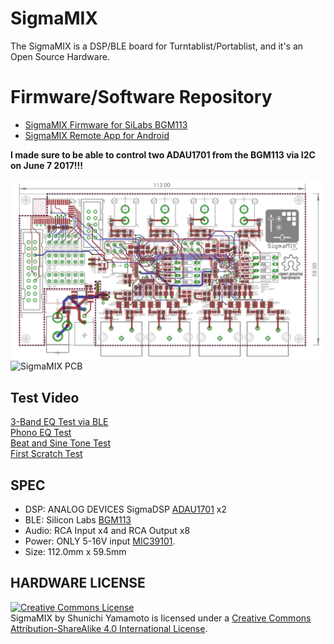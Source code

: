 # SigmaMIX
The SigmaMIX is a DSP/BLE board for Turntablist/Portablist, and it's an Open Source Hardware.

# Firmware/Software Repository
* [SigmaMIX Firmware for SiLabs BGM113](https://github.com/tkrworks/SigmaMIX_Firmware)  
* [SigmaMIX Remote App for Android](https://github.com/tkrworks/SigmaMIX_Remote)

**I made sure to be able to control two ADAU1701 from the BGM113 via I2C on June 7 2017!!!**

![SigmaMIX Board](https://github.com/tkrworks/SigmaMIX/blob/for_markdown/sigma_dsp_brd.png "SigmaMIX Board")
![SigmaMIX PCB](https://github.com/tkrworks/SigmaMIX/blob/for_markdown/sigma_mix_pcb.jpg "SigmaMIX PCB")

## Test Video
[3-Band EQ Test via BLE](https://www.instagram.com/p/BVq-pJHB9hm/)  
[Phono EQ Test](https://www.instagram.com/p/BVVsefTBJXY/)  
[Beat and Sine Tone Test](https://www.instagram.com/p/BVFF-J9hF4o/)  
[First Scratch Test](https://www.instagram.com/p/BUi_Y2OhvBm/)  

## SPEC
* DSP: ANALOG DEVICES SigmaDSP [ADAU1701](http://www.analog.com/jp/products/processors-dsp/sigmadsp-audio-processors/adau1701.html) x2
* BLE: Silicon Labs [BGM113](http://jp.silabs.com/products/wireless/bluetooth/bluetooth-low-energy-modules/bgm113-bluetooth-low-energy-module)
* Audio: RCA Input x4 and RCA Output x8
* Power: ONLY 5-16V input [MIC39101](http://www.microchip.com/wwwproducts/en/MIC39100).
* Size: 112.0mm x 59.5mm

## HARDWARE LICENSE
<a rel="license" href="http://creativecommons.org/licenses/by-sa/4.0/"><img alt="Creative Commons License" style="border-width:0" src="https://i.creativecommons.org/l/by-sa/4.0/88x31.png" /></a><br /><span xmlns:dct="http://purl.org/dc/terms/" property="dct:title">SigmaMIX</span> by <span xmlns:cc="http://creativecommons.org/ns#" property="cc:attributionName">Shunichi Yamamoto</span> is licensed under a <a rel="license" href="http://creativecommons.org/licenses/by-sa/4.0/">Creative Commons Attribution-ShareAlike 4.0 International License</a>.
